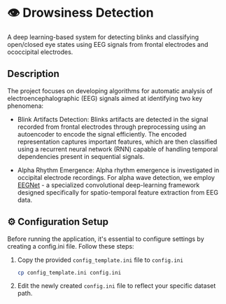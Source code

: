 # 👁 Drowsiness Detection

A deep learning-based system for detecting blinks and classifying open/closed eye states using EEG signals from frontal electrodes and ococcipital electrodes.

## Description

The project focuses on developing algorithms for automatic analysis of electroencephalographic (EEG) signals aimed at identifying two key phenomena:

- Blink Artifacts Detection: Blinks artifacts are detected in the signal recorded from frontal electrodes through preprocessing using an autoencoder to encode the signal efficiently. The encoded representation captures important features, which are then classified using a recurrent neural network (RNN) capable of handling temporal dependencies present in sequential signals.

- Alpha Rhythm Emergence: Alpha rhythm emergence is investigated in occipital electrode recordings. For alpha wave detection, we employ [EEGNet](https://arxiv.org/abs/1611.08024) - a specialized convolutional deep-learning framework designed specifically for spatio-temporal feature extraction from EEG data.

## ⚙️ Configuration Setup

Before running the application, it's essential to configure settings by creating a config.ini file. Follow these steps:

1. Copy the provided `config_template.ini` file to `config.ini`
    ```bash
    cp config_template.ini config.ini
    ```
2. Edit the newly created `config.ini` file to reflect your specific dataset path.